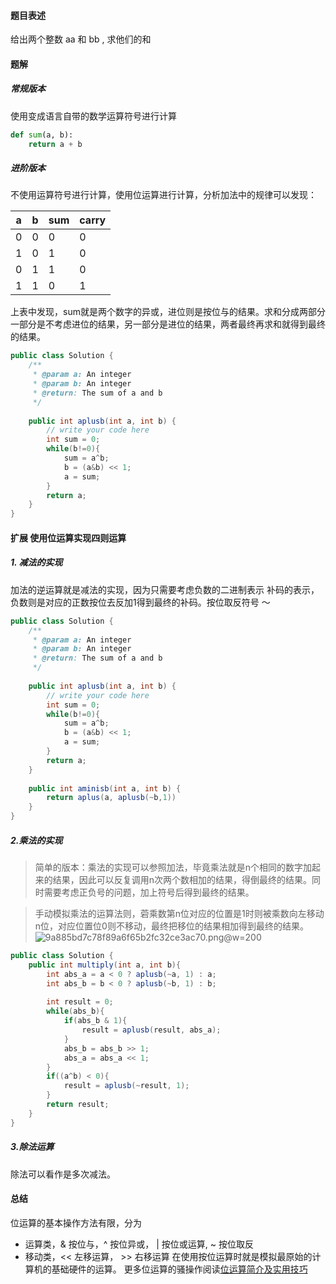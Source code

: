 #### 题目表述
给出两个整数 aa 和 bb , 求他们的和

#### 题解
##### 常规版本
使用变成语言自带的数学运算符号进行计算
```python
def sum(a, b):
    return a + b
```

##### 进阶版本
不使用运算符号进行计算，使用位运算进行计算，分析加法中的规律可以发现：

| a | b | sum | carry |
| --- | --- | --- | --- |
| 0 | 0 | 0 | 0 |
| 1 | 0 | 1 | 0 |
| 0 | 1 | 1 | 0 |
| 1 | 1 | 0 | 1 |

上表中发现，sum就是两个数字的异或，进位则是按位与的结果。求和分成两部分一部分是不考虑进位的结果，另一部分是进位的结果，两者最终再求和就得到最终的结果。

```java
public class Solution {
    /**
     * @param a: An integer
     * @param b: An integer
     * @return: The sum of a and b 
     */
    
    public int aplusb(int a, int b) {
        // write your code here
        int sum = 0;
        while(b!=0){
            sum = a^b;
            b = (a&b) << 1;
            a = sum;
        }
        return a;
    }
}
```

#### 扩展 使用位运算实现四则运算
##### 1. 减法的实现
加法的逆运算就是减法的实现，因为只需要考虑负数的二进制表示 补码的表示，负数则是对应的正数按位去反加1得到最终的补码。按位取反符号 ～
```java
public class Solution {
    /**
     * @param a: An integer
     * @param b: An integer
     * @return: The sum of a and b 
     */
    
    public int aplusb(int a, int b) {
        // write your code here
        int sum = 0;
        while(b!=0){
            sum = a^b;
            b = (a&b) << 1;
            a = sum;
        }
        return a;
    }
    
    public int aminisb(int a, int b) {
        return aplus(a, aplusb(~b,1))
    }
}
```

##### 2.乘法的实现
> 简单的版本：乘法的实现可以参照加法，毕竟乘法就是n个相同的数字加起来的结果，因此可以反复调用n次两个数相加的结果，得倒最终的结果。同时需要考虑正负号的问题，加上符号后得到最终的结果。

> 手动模拟乘法的运算法则，菪乘数第n位对应的位置是1时则被乘数向左移动n位，对应位置位0则不移动，最终把移位的结果相加得到最终的结果。
> ![9a885bd7c78f89a6f65b2fc32ce3ac70.png](evernotecid://10F4D728-684E-4D33-B375-28262BEF3D70/appyinxiangcom/15062839/ENResource/p356)@w=200
```java
public class Solution {
    public int multiply(int a, int b){
        int abs_a = a < 0 ? aplusb(~a, 1) : a;
        int abs_b = b < 0 ? aplusb(~b, 1) : b;
        
        int result = 0;
        while(abs_b){
            if(abs_b & 1){
                result = aplusb(result, abs_a);
            }
            abs_b = abs_b >> 1;
            abs_a = abs_a << 1;
        }
        if((a^b) < 0){
            result = aplusb(~result, 1);
        }
        return result;
    }
}
```

##### 3.除法运算
除法可以看作是多次减法。


#### 总结
位运算的基本操作方法有限，分为
* 运算类，& 按位与，^ 按位异或， | 按位或运算, ~ 按位取反
* 移动类，<< 左移运算， >> 右移运算
在使用按位运算时就是模拟最原始的计算机的基础硬件的运算。
更多位运算的骚操作阅读[位运算简介及实用技巧](http://www.matrix67.com/blog/archives/263)
